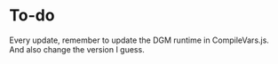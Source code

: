 # To-do

Every update, remember to update the DGM runtime in CompileVars.js.<br/>
And also change the version I guess.
